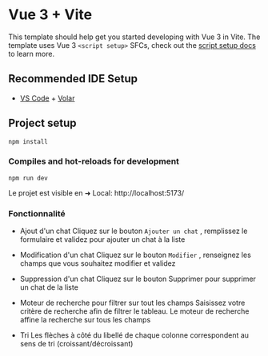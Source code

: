 # Vue 3 + Vite

This template should help get you started developing with Vue 3 in Vite. The template uses Vue 3 `<script setup>` SFCs, check out the [script setup docs](https://v3.vuejs.org/api/sfc-script-setup.html#sfc-script-setup) to learn more.

## Recommended IDE Setup

- [VS Code](https://code.visualstudio.com/) + [Volar](https://marketplace.visualstudio.com/items?itemName=Vue.volar)


## Project setup
```
npm install
```

### Compiles and hot-reloads for development
```
npm run dev 
```

Le projet est visible en  ➜  Local:   http://localhost:5173/

### Fonctionnalité

* Ajout d'un chat
Cliquez sur le bouton `Ajouter un chat` , remplissez le formulaire et validez pour ajouter un chat à la liste

* Modification d'un chat 
Cliquez sur le bouton `Modifier` , renseignez les champs que vous souhaitez modifier et validez 


* Suppression d'un chat 
Cliquez sur le bouton Supprimer pour supprimer un chat de la liste

* Moteur de recherche pour filtrer sur tout les champs 
Saisissez votre critère de recherche afin de filtrer le tableau. Le moteur de recherche affine la recherche sur tous les champs

* Tri 
Les flèches à côté du libellé de chaque colonne correspondent au sens de tri (croissant/décroissant)

